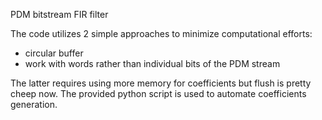 PDM bitstream FIR filter

The code utilizes 2 simple approaches to minimize computational efforts:
- circular buffer
- work with words rather than individual bits of the PDM stream

The latter requires using more memory for coefficients but flush is pretty
cheep now. The provided python script is used to automate coefficients generation.
